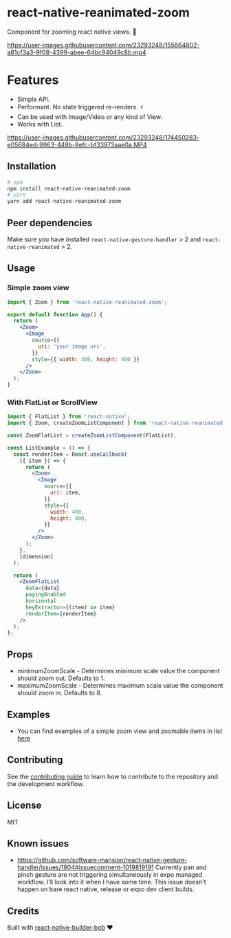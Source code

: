 # react-native-reanimated-zoom

Component for zooming react native views. 🔎

https://user-images.githubusercontent.com/23293248/155864802-a81cf3a3-9f08-4399-abee-64bc94049c8b.mp4

# Features

- Simple API.
- Performant. No state triggered re-renders. ⚡️
- Can be used with Image/Video or any kind of View.
- Works with List.

https://user-images.githubusercontent.com/23293248/174450283-e05684ed-9963-448b-8efc-bf33973aae0a.MP4

## Installation

```sh
# npm
npm install react-native-reanimated-zoom
# yarn
yarn add react-native-reanimated-zoom
```

## Peer dependencies

Make sure you have installed `react-native-gesture-handler` > 2 and `react-native-reanimated` > 2.

## Usage

### Simple zoom view

```jsx
import { Zoom } from 'react-native-reanimated-zoom';

export default function App() {
  return (
    <Zoom>
      <Image
        source={{
          uri: 'your image uri',
        }}
        style={{ width: 300, height: 400 }}
      />
    </Zoom>
  );
}
```

### With FlatList or ScrollView

```jsx
import { FlatList } from 'react-native';
import { Zoom, createZoomListComponent } from 'react-native-reanimated-zoom';

const ZoomFlatList = createZoomListComponent(FlatList);

const ListExample = () => {
  const renderItem = React.useCallback(
    ({ item }) => {
      return (
        <Zoom>
          <Image
            source={{
              uri: item,
            }}
            style={{
              width: 400,
              height: 400,
            }}
          />
        </Zoom>
      );
    },
    [dimension]
  );

  return (
    <ZoomFlatList
      data={data}
      pagingEnabled
      horizontal
      keyExtractor={(item) => item}
      renderItem={renderItem}
    />
  );
};
```

## Props

- minimumZoomScale - Determines minimum scale value the component should zoom out. Defaults to 1.
- maximumZoomScale - Determines maximum scale value the component should zoom in. Defaults to 8.

## Examples

- You can find examples of a simple zoom view and zoomable items in list [here](https://github.com/intergalacticspacehighway/react-native-reanimated-zoom/tree/main/example)

## Contributing

See the [contributing guide](CONTRIBUTING.md) to learn how to contribute to the repository and the development workflow.

## License

MIT

## Known issues

- https://github.com/software-mansion/react-native-gesture-handler/issues/1804#issuecomment-1019819191 Currently pan and pinch gesture are not triggering simultaneously in expo managed workflow. I'll look into it when I have some time. This issue doesn't happen on bare react native, release or expo dev client builds.

## Credits

Built with [react-native-builder-bob](https://github.com/callstack/react-native-builder-bob/) ❤️
